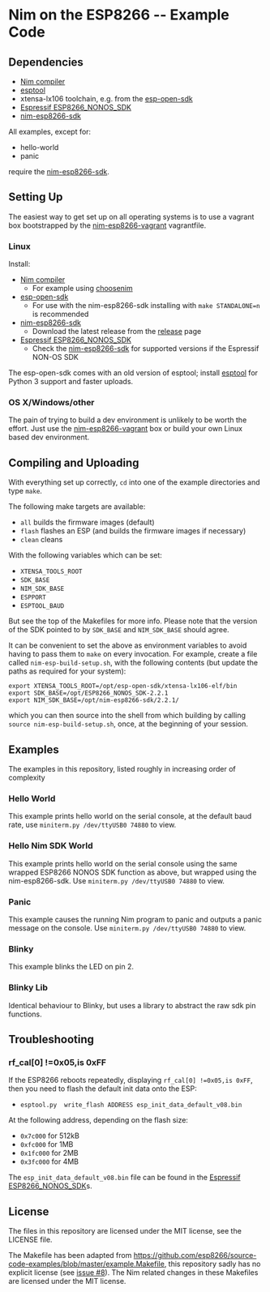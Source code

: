 # Nim on the ESP8266 -- Example Code

## Dependencies

* [Nim compiler](https://nim-lang.org)
* [esptool](https://github.com/espressif/esptool)
* xtensa-lx106 toolchain, e.g. from the [esp-open-sdk](https://github.com/pfalcon/esp-open-sdk)
* [Espressif ESP8266_NONOS_SDK](https://github.com/espressif/ESP8266_NONOS_SDK)
* [nim-esp8266-sdk](https://github.com/clj/nim-esp8266-sdk)

All examples, except for:

* hello-world
* panic

require the [nim-esp8266-sdk](https://github.com/clj/nim-esp8266-examples).

## Setting Up

The easiest way to get set up on all operating systems is to use a vagrant box bootstrapped by the [nim-esp8266-vagrant](https://github.com/clj/nim-esp8266-vagrant) vagrantfile.

### Linux

Install:

* [Nim compiler](https://nim-lang.org)
  - For example using [choosenim](https://github.com/dom96/choosenim)
* [esp-open-sdk](https://github.com/pfalcon/esp-open-sdk)
  - For use with the nim-esp8266-sdk installing with `make STANDALONE=n` is recommended
* [nim-esp8266-sdk](https://github.com/clj/nim-esp8266-examples)
  - Download the latest release from the [release](https://github.com/clj/nim-esp8266-examples/releases) page
* [Espressif ESP8266_NONOS_SDK](https://github.com/espressif/ESP8266_NONOS_SDK)
  - Check the [nim-esp8266-sdk](https://github.com/clj/nim-esp8266-examples) for supported versions if the Espressif NON-OS SDK

The esp-open-sdk comes with an old version of esptool; install [esptool](https://github.com/espressif/esptool) for Python 3 support and faster uploads.

### OS X/Windows/other

The pain of trying to build a dev environment is unlikely to be worth the effort. Just use the [nim-esp8266-vagrant](https://github.com/clj/nim-esp8266-vagrant) box or build your own Linux based dev environment.

## Compiling and Uploading

With everything set up correctly, `cd` into one of the example directories and type `make`.

The following make targets are available:

* `all` builds the firmware images (default)
* `flash` flashes an ESP (and builds the firmware images if necessary)
* `clean` cleans

With the following variables which can be set:

* `XTENSA_TOOLS_ROOT`
* `SDK_BASE`
* `NIM_SDK_BASE`
* `ESPPORT`
* `ESPTOOL_BAUD`

But see the top of the Makefiles for more info. Please note that the version of the SDK pointed to by `SDK_BASE` and `NIM_SDK_BASE` should agree.

It can be convenient to set the above as environment variables to avoid having to pass them to `make` on every invocation. For example, create a file called `nim-esp-build-setup.sh`, with the following contents (but update the paths as required for your system):
```
export XTENSA_TOOLS_ROOT=/opt/esp-open-sdk/xtensa-lx106-elf/bin
export SDK_BASE=/opt/ESP8266_NONOS_SDK-2.2.1
export NIM_SDK_BASE=/opt/nim-esp8266-sdk/2.2.1/
```

which you can then source into the shell from which building by calling `source nim-esp-build-setup.sh`, once, at the beginning of your session.

## Examples

The examples in this repository, listed roughly in increasing order of complexity

### Hello World

This example prints hello world on the serial console, at the default baud rate, use `miniterm.py /dev/ttyUSB0 74880` to view.

### Hello Nim SDK World

This example prints hello world on the serial console using the same wrapped ESP8266 NONOS SDK function as above, but wrapped using the nim-esp8266-sdk. Use `miniterm.py /dev/ttyUSB0 74880` to view.

### Panic

This example causes the running Nim program to panic and outputs a panic message on the console. Use `miniterm.py /dev/ttyUSB0 74880` to view.

### Blinky

This example blinks the LED on pin 2.

### Blinky Lib

Identical behaviour to Blinky, but uses a library to abstract the raw sdk pin functions.

## Troubleshooting

### rf_cal[0] !=0x05,is 0xFF

If the ESP8266 reboots repeatedly, displaying `rf_cal[0] !=0x05,is 0xFF`, then you need to flash the default init data onto the ESP:

* `esptool.py  write_flash ADDRESS esp_init_data_default_v08.bin`

At the following address, depending on the flash size:

* `0x7c000` for 512kB
* `0xfc000` for 1MB
* `0x1fc000` for 2MB
* `0x3fc000` for 4MB

The `esp_init_data_default_v08.bin` file can be found in the [Espressif ESP8266_NONOS_SDK](https://github.com/espressif/ESP8266_NONOS_SDK)s.

## License

The files in this repository are licensed under the MIT license, see the LICENSE file.

The Makefile has been adapted from https://github.com/esp8266/source-code-examples/blob/master/example.Makefile, this repository sadly has no explicit license (see [issue #8](https://github.com/esp8266/source-code-examples/issues/8)). The Nim related changes in these Makefiles are licensed under the MIT license.
